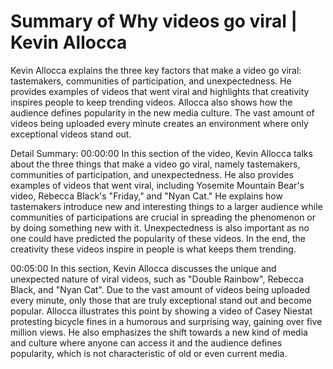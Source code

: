 # Summary of Why videos go viral | Kevin Allocca

Kevin Allocca explains the three key factors that make a video go viral: tastemakers, communities of participation, and unexpectedness. He provides examples of videos that went viral and highlights that creativity inspires people to keep trending videos. Allocca also shows how the audience defines popularity in the new media culture. The vast amount of videos being uploaded every minute creates an environment where only exceptional videos stand out.

Detail Summary: 
00:00:00
In this section of the video, Kevin Allocca talks about the three things that make a video go viral, namely tastemakers, communities of participation, and unexpectedness. He also provides examples of videos that went viral, including Yosemite Mountain Bear's video, Rebecca Black's "Friday," and "Nyan Cat." He explains how tastemakers introduce new and interesting things to a larger audience while communities of participations are crucial in spreading the phenomenon or by doing something new with it. Unexpectedness is also important as no one could have predicted the popularity of these videos. In the end, the creativity these videos inspire in people is what keeps them trending.

00:05:00
In this section, Kevin Allocca discusses the unique and unexpected nature of viral videos, such as "Double Rainbow", Rebecca Black, and "Nyan Cat". Due to the vast amount of videos being uploaded every minute, only those that are truly exceptional stand out and become popular. Allocca illustrates this point by showing a video of Casey Niestat protesting bicycle fines in a humorous and surprising way, gaining over five million views. He also emphasizes the shift towards a new kind of media and culture where anyone can access it and the audience defines popularity, which is not characteristic of old or even current media.

